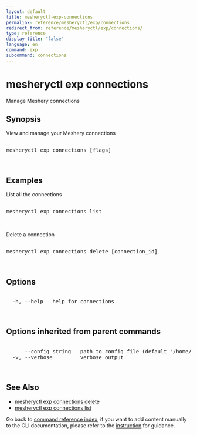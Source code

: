 ```yaml
---
layout: default
title: mesheryctl-exp-connections
permalink: reference/mesheryctl/exp/connections
redirect_from: reference/mesheryctl/exp/connections/
type: reference
display-title: "false"
language: en
command: exp
subcommand: connections
---
```


# mesheryctl exp connections

Manage Meshery connections

## Synopsis

View and manage your Meshery connections
<pre class='codeblock-pre'>
<div class='codeblock'>
mesheryctl exp connections [flags]

</div>
</pre> 

## Examples

List all the connections
<pre class='codeblock-pre'>
<div class='codeblock'>
mesheryctl exp connections list

</div>
</pre> 

Delete a connection
<pre class='codeblock-pre'>
<div class='codeblock'>
mesheryctl exp connections delete [connection_id]

</div>
</pre> 

## Options

<pre class='codeblock-pre'>
<div class='codeblock'>
  -h, --help   help for connections

</div>
</pre>

## Options inherited from parent commands

<pre class='codeblock-pre'>
<div class='codeblock'>
      --config string   path to config file (default "/home/runner/.meshery/config.yaml")
  -v, --verbose         verbose output

</div>
</pre>

## See Also

* [mesheryctl exp connections delete](/reference/mesheryctl/exp/connections/delete)
* [mesheryctl exp connections list](/reference/mesheryctl/exp/connections/list)

Go back to [command reference index](/reference/mesheryctl/), if you want to add content manually to the CLI documentation, please refer to the [instruction](/project/contributing/contributing-cli#preserving-manually-added-documentation) for guidance.
